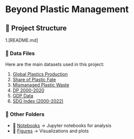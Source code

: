 # Beyond Plastic Management

## 📂 Project Structure

1.[README.md]

### 📁 Data Files
Here are the main datasets used in this project:

1. [Global Plastics Production](data/1-global-plastics-production.csv)
2. [Share of Plastic Fate](data/3-share-plastic-fate.csv)
3. [Mismanaged Plastic Waste](data/4-mismanaged-plastic-waste.csv)
4. [DP 2000-2020](data/dp_2000_2020.csv)
5. [GDP Data](data/gdp.csv)
6. [SDG Index (2000-2022)](data/sdg_index_2000-2022.csv)

### 📁 Other Folders
- 📂 [Notebooks](notebooks/) → Jupyter notebooks for analysis  
- 📂 [Figures](figures/) → Visualizations and plots  
